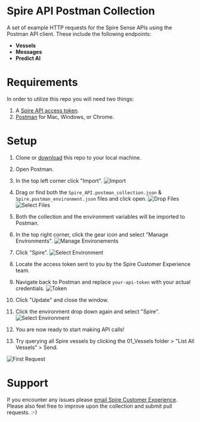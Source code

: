 # Spire API Postman Collection

A set of example HTTP requests for the Spire Sense APIs using the Postman API client. These include the following endpoints:

* **Vessels**
* **Messages**
* **Predict AI**

# Requirements

In order to utilize this repo you will need two things:

1. A [Spire API access token](https://spire.com/contact/developer-portal/).
1. [Postman](https://www.getpostman.com) for Mac, Windows, or Chrome.

# Setup

1. Clone or [download](https://github.com/kjbrazil/spire-api-postman-collection/archive/master.zip) this repo to your local machine.
1. Open Postman.
1. In the top left corner click "Import".
![Import](https://github.com/kjbrazil/spire-api-postman-collection/blob/master/images/import.png?raw=true)

1. Drag or find both the ``Spire_API.postman_collection.json`` & ``Spire.postman_environment.json`` files and click open.
![Drop Files](https://github.com/kjbrazil/spire-api-postman-collection/blob/master/images/drop_files.png?raw=true)
![Select Files](https://github.com/kjbrazil/spire-api-postman-collection/blob/master/images/select.png?raw=true)

1. Both the collection and the environment variables will be imported to Postman.
1. In the top right corner, click the gear icon and select "Manage Environments".
![Manage Environements](https://github.com/kjbrazil/spire-api-postman-collection/blob/master/images/environments.png?raw=true)

1. Click "Spire".
![Select Environment](https://github.com/kjbrazil/spire-api-postman-collection/blob/master/images/manage_environments.png?raw=true)

1. Locate the access token sent to you by the Spire Customer Experience team.
1. Navigate back to Postman and replace ``your-api-token`` with your actual credentials.
![Token](https://github.com/kjbrazil/spire-api-postman-collection/blob/master/images/token.png?raw=true)

1. Click "Update" and close the window.
1. Click the environment drop down again and select "Spire".
![Select Environment](https://github.com/kjbrazil/spire-api-postman-collection/blob/master/images/select_environment.png?raw=true)

1. You are now ready to start making API calls!
1. Try querying all Spire vessels by clicking the 01_Vessels folder > "List All Vessels" > Send.

![First Request](https://github.com/kjbrazil/spire-api-postman-collection/blob/master/images/first_request.png?raw=true)

# Support

If you encounter any issues please [email Spire Customer Experience](mailto:cx@spire.com). Please also feel free to improve upon the collection and submit pull requests. :-)